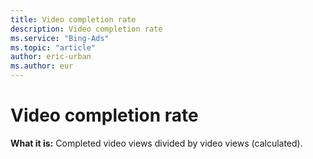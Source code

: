 ```yaml
---
title: Video completion rate
description: Video completion rate
ms.service: "Bing-Ads"
ms.topic: "article"
author: eric-urban
ms.author: eur
---
```


# Video completion rate

**What it is:** Completed video views divided by video views (calculated).


